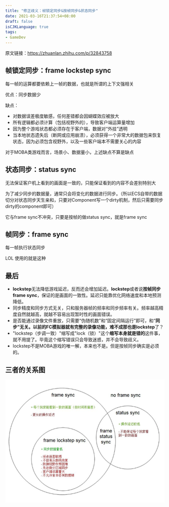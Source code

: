 ```yaml
---
title: "修正歧义：帧锁定同步&按帧同步&状态同步"
date: 2021-03-16T21:37:54+08:00
draft: false
isCJKLanguage: true
tags:
- GameDev
---
```




原文链接：https://zhuanlan.zhihu.com/p/32843758

## 帧锁定同步：frame lockstep sync

每一帧的运算都要依赖上一帧的数据，也就是所谓的上下文强相关

优点：同步数据少

缺点：

- 对数据误差极度敏感，任何差错都会因蝴蝶效应被放大
- 所有逻辑都必须计算（包括视野外的），导致客户端运算量增加
- 因为整个游戏状态都必须存在于客户端，数据对“外挂”透明
- 当本地状态遗失后（断网或应用崩溃），必须获得一个非常大的数据包来恢复状态，因为必须包含视野外，以及一些客户端本不需要关心的内容

对于MOBA类游戏而言，场景小、数据量小，上述缺点不算是缺点



## 状态同步：status sync

无法保证客户机上看到的画面是一致的，只能保证看到的内容不会差别特别大

为了减少同步的数据量，通常只会将变化的数据进行同步。（所以ECS自带的数据切分对状态同步天生亲和，只要对Component写一个dirty机制，然后只需要同步dirty的component即可）

它与frame sync不冲突，只要是按帧的做status sync，就是frame sync



## 帧同步：frame sync

每一帧执行状态同步

LOL 使用的就是这种



## 最后

- **lockstep**无法降低游戏延迟，反而还会增加延迟。**lockstep**或者说**按帧同步frame sync**，保证的是画面的一致性。延迟只能靠优化网络速度和本地预测降低。
- 同步精度和同步方式无关，只和服务器帧的频率和同步频率有关。频率越高精度自然就越高，就越不容易出现暂时性的画面错误。
- 是否能通过录像文件重放，只需要“伪随机数”和“固定间隔运行”即可，和“**同步”**无关。以前的FC模拟器就有完整的录像功能，难不成那也是**lockstep**了？
- "lockstep（步调一致）"缩写成"lock（锁）"这个**缩写本身就是错的**这件事，就不用提了。毕竟这个缩写错误只会导致迷惑，并不会导致歧义。
- lockstep不是MOBA游戏的唯一解，本来也不是。但是按帧同步确实是必须的。



## 三者的关系图

![](./img/frame_sync.jpg)


